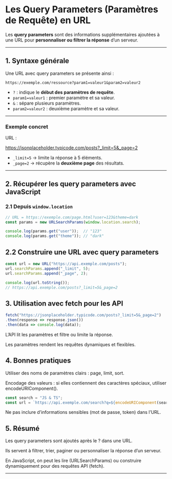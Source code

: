 # Les Query Parameters (Paramètres de Requête) en URL

Les **query parameters** sont des informations supplémentaires ajoutées à une URL pour **personnaliser ou filtrer la réponse** d’un serveur.

---

## 1. Syntaxe générale

Une URL avec query parameters se présente ainsi :

```shell
https://exemple.com/ressource?param1=valeur1&param2=valeur2
```

- `?` : indique le **début des paramètres de requête**.  
- `param1=valeur1` : premier paramètre et sa valeur.  
- `&` : sépare plusieurs paramètres.  
- `param2=valeur2` : deuxième paramètre et sa valeur.  

---

### Exemple concret

URL :  

https://jsonplaceholder.typicode.com/posts?_limit=5&_page=2


- `_limit=5` → limite la réponse à 5 éléments.  
- `_page=2` → récupère la **deuxième page** des résultats.  

---

## 2. Récupérer les query parameters avec JavaScript

### 2.1 Depuis `window.location`
```js
// URL = https://exemple.com/page.html?user=123&theme=dark
const params = new URLSearchParams(window.location.search);

console.log(params.get("user"));  // "123"
console.log(params.get("theme")); // "dark"
```
## 2.2 Construire une URL avec query parameters

```js
const url = new URL("https://api.exemple.com/posts");
url.searchParams.append("_limit", 5);
url.searchParams.append("_page", 2);

console.log(url.toString());
// https://api.exemple.com/posts?_limit=5&_page=2
```
## 3. Utilisation avec fetch pour les API

```js
fetch("https://jsonplaceholder.typicode.com/posts?_limit=5&_page=2")
.then(response => response.json())
.then(data => console.log(data));
```

L’API lit les paramètres et filtre ou limite la réponse.

Les paramètres rendent les requêtes dynamiques et flexibles.

## 4. Bonnes pratiques

Utiliser des noms de paramètres clairs : page, limit, sort.

Encodage des valeurs : si elles contiennent des caractères spéciaux, utiliser encodeURIComponent().

```js
const search = "JS & TS";
const url = `https://api.exemple.com/search?q=${encodeURIComponent(search)}`;
```
Ne pas inclure d’informations sensibles (mot de passe, token) dans l’URL.

## 5. Résumé

Les query parameters sont ajoutés après le ? dans une URL.

Ils servent à filtrer, trier, paginer ou personnaliser la réponse d’un serveur.

En JavaScript, on peut les lire (URLSearchParams) ou construire dynamiquement pour des requêtes API (fetch).

---

